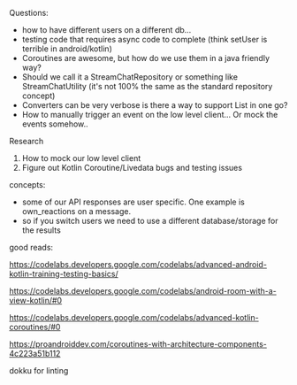 



Questions:

- how to have different users on a different db...
- testing code that requires async code to complete (think setUser is terrible in android/kotlin)
- Coroutines are awesome, but how do we use them in a java friendly way?
- Should we call it a StreamChatRepository or something like StreamChatUtility (it's not 100% the same as the standard repository concept)
- Converters can be very verbose is there a way to support List<Any> in one go?
- How to manually trigger an event on the low level client... Or mock the events somehow..

Research

1. How to mock our low level client
2. Figure out Kotlin Coroutine/Livedata bugs and testing issues


concepts:

- some of our API responses are user specific. One example is own_reactions on a message.
- so if you switch users we need to use a different database/storage for the results

good reads:

https://codelabs.developers.google.com/codelabs/advanced-android-kotlin-training-testing-basics/

https://codelabs.developers.google.com/codelabs/android-room-with-a-view-kotlin/#0

https://codelabs.developers.google.com/codelabs/advanced-kotlin-coroutines/#0

https://proandroiddev.com/coroutines-with-architecture-components-4c223a51b112

dokku for linting